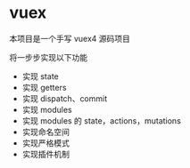 # vuex
本项目是一个手写 vuex4 源码项目

将一步步实现以下功能

- 实现 state
- 实现 getters
- 实现 dispatch、commit
- 实现 modules
- 实现 modules 的 state，actions，mutations
- 实现命名空间
- 实现严格模式
- 实现插件机制
